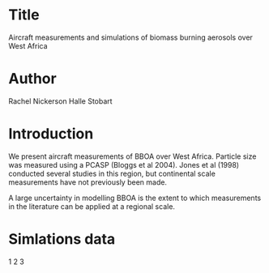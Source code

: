 # Title
Aircraft measurements and simulations of biomass burning aerosols over West Africa

# Author
Rachel Nickerson
Halle Stobart

# Introduction
We present aircraft measurements of BBOA over West Africa. 
Particle size was measured using a PCASP (Bloggs et al 2004).
Jones et al (1998) conducted several studies in this region, but continental scale measurements have not previously been made.

A large uncertainty in modelling BBOA is the extent to which 
measurements in the literature can be applied at a regional scale.

# Simlations data
1
2
3

